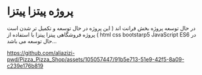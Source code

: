 # پروژه پیتزا پیتزا 
در حال توسعه پروژه بخش فرانت اند ( این پروژه در حال توسعه و تکمیل تر شدن است ) 
پروژه فروشگاهی پیتزا پیتزا با استفاده از html css bootstarp5 JavaScript ES6 در حال توسعه می باشد...


https://github.com/aliazizi-pwd/Pizza_Pizza_Shop/assets/105057447/91b5e713-51e9-42f5-8a09-c239e176b819

